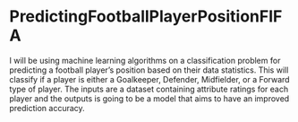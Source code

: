 # PredictingFootballPlayerPositionFIFA

I will be using machine learning algorithms on a classification problem for predicting a football player’s position based on their data statistics. This will classify if a player is either a Goalkeeper, Defender, Midfielder, or a Forward type of player. The inputs are a dataset containing attribute ratings for each player and the outputs is going to be a model that aims to have an improved prediction accuracy.
